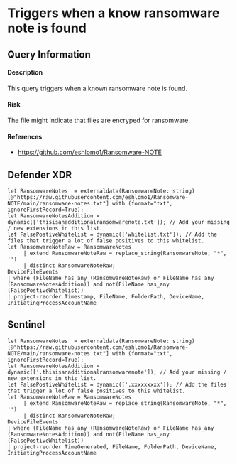 # Triggers when a know ransomware note is found

## Query Information

#### Description
This query triggers when a known ransomware note is found.

#### Risk
The file might indicate that files are encryped for ransomware.

#### References
- https://github.com/eshlomo1/Ransomware-NOTE

## Defender XDR
```KQL
let RansomwareNotes  = externaldata(RansomwareNote: string)[@"https://raw.githubusercontent.com/eshlomo1/Ransomware-NOTE/main/ransomware-notes.txt"] with (format="txt", ignoreFirstRecord=True);
let RansomwareNotesAddition = dynamic(['thisisanadditionalransomwarenote.txt']); // Add your missing / new extensions in this list.
let FalsePostiveWhitelist = dynamic(['whitelist.txt']); // Add the files that trigger a lot of false positives to this whitelist.
let RansomwareNoteRaw = RansomwareNotes
     | extend RansomwareNoteRaw = replace_string(RansomwareNote, "*", '')
     | distinct RansomwareNoteRaw;
DeviceFileEvents
| where (FileName has_any (RansomwareNoteRaw) or FileName has_any (RansomwareNotesAddition)) and not(FileName has_any (FalsePostiveWhitelist))
| project-reorder Timestamp, FileName, FolderPath, DeviceName, InitiatingProcessAccountName
```
## Sentinel
```KQL
let RansomwareNotes  = externaldata(RansomwareNote: string)[@"https://raw.githubusercontent.com/eshlomo1/Ransomware-NOTE/main/ransomware-notes.txt"] with (format="txt", ignoreFirstRecord=True);
let RansomwareNotesAddition = dynamic(['.thisisanadditionalransomwarenote']); // Add your missing / new extensions in this list.
let FalsePostiveWhitelist = dynamic(['.xxxxxxxxx']); // Add the files that trigger a lot of false positives to this whitelist.
let RansomwareNoteRaw = RansomwareNotes
     | extend RansomwareNoteRaw = replace_string(RansomwareNote, "*", '')
     | distinct RansomwareNoteRaw;
DeviceFileEvents
| where (FileName has_any (RansomwareNoteRaw) or FileName has_any (RansomwareNotesAddition)) and not(FileName has_any (FalsePostiveWhitelist))
| project-reorder TimeGenerated, FileName, FolderPath, DeviceName, InitiatingProcessAccountName
```

